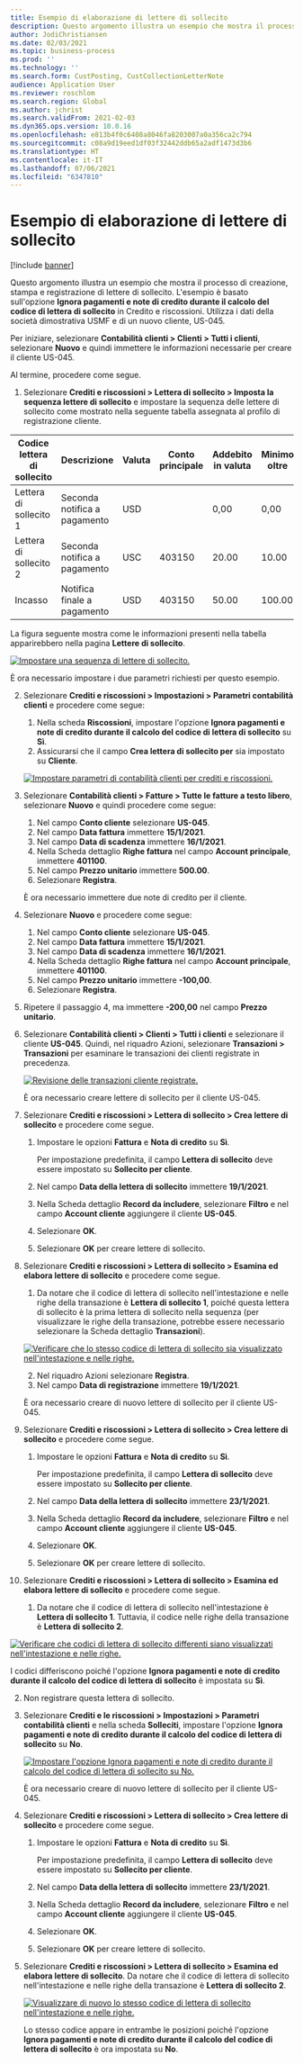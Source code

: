 ```yaml
---
title: Esempio di elaborazione di lettere di sollecito
description: Questo argomento illustra un esempio che mostra il processo di creazione, stampa e registrazione di lettere di sollecito.
author: JodiChristiansen
ms.date: 02/03/2021
ms.topic: business-process
ms.prod: ''
ms.technology: ''
ms.search.form: CustPosting, CustCollectionLetterNote
audience: Application User
ms.reviewer: roschlom
ms.search.region: Global
ms.author: jchrist
ms.search.validFrom: 2021-02-03
ms.dyn365.ops.version: 10.0.16
ms.openlocfilehash: e813b4f0c6408a8046fa8203007a0a356ca2c794
ms.sourcegitcommit: c08a9d19eed1df03f32442ddb65a2adf1473d3b6
ms.translationtype: HT
ms.contentlocale: it-IT
ms.lasthandoff: 07/06/2021
ms.locfileid: "6347810"
---
```

# <a name="process-collection-letters-example"></a>Esempio di elaborazione di lettere di sollecito

[!include [banner](../../includes/banner.md)]

Questo argomento illustra un esempio che mostra il processo di creazione, stampa e registrazione di lettere di sollecito. L'esempio è basato sull'opzione **Ignora pagamenti e note di credito durante il calcolo del codice di lettera di sollecito** in Credito e riscossioni. Utilizza i dati della società dimostrativa USMF e di un nuovo cliente, US-045.

Per iniziare, selezionare **Contabilità clienti \> Clienti \> Tutti i clienti**, selezionare **Nuovo** e quindi immettere le informazioni necessarie per creare il cliente US-045.

Al termine, procedere come segue.

1. Selezionare **Crediti e riscossioni \> Lettera di sollecito \> Imposta la sequenza lettere di sollecito** e impostare la sequenza delle lettere di sollecito come mostrato nella seguente tabella assegnata al profilo di registrazione cliente.

|     Codice lettera di sollecito      |     Descrizione                           |     Valuta      |     Conto   principale        |     Addebito   in valuta     |     Minimo   oltre        |     Blocco   giorni      |
|---------------------------------  |---------------------------------------    |-----------------  |-----------------------    |-------------------------- |-----------------------    |---------------------  |
|     Lettera di   sollecito 1         |     Seconda   notifica a pagamento        |     USD           |                           |     0,00                  |     0,00                  |     2                 |
|     Lettera di   sollecito 2         |     Seconda   notifica a pagamento        |     USC           |     403150                |     20.00                 |     10.00                 |     3                 |
|     Incasso                    |     Notifica   finale a pagamento         |     USD           |     403150                |     50.00                 |     100.00                |     15                |

La figura seguente mostra come le informazioni presenti nella tabella apparirebbero nella pagina **Lettere di sollecito**. 

[![Impostare una sequenza di lettere di sollecito.](./media/Ignore-payments-creditmemos-1.PNG)](./media/Ignore-payments-creditmemos-1.PNG)

 È ora necessario impostare i due parametri richiesti per questo esempio.

2. Selezionare **Crediti e riscossioni \> Impostazioni \> Parametri contabilità clienti** e procedere come segue:

    1. Nella scheda **Riscossioni**, impostare l'opzione **Ignora pagamenti e note di credito durante il calcolo del codice di lettera di sollecito** su **Sì**.
    2. Assicurarsi che il campo **Crea lettera di sollecito per** sia impostato su **Cliente**.

    [![Impostare parametri di contabilità clienti per crediti e riscossioni.](./media/Ignore-payments-creditmemos-2.PNG)](./media/Ignore-payments-creditmemos-2.PNG)

3. Selezionare **Contabilità clienti \> Fatture \> Tutte le fatture a testo libero**, selezionare **Nuovo** e quindi procedere come segue:

    1. Nel campo **Conto cliente** selezionare **US-045**.
    2. Nel campo **Data fattura** immettere **15/1/2021**.
    3. Nel campo **Data di scadenza** immettere **16/1/2021**.
    4. Nella Scheda dettaglio **Righe fattura** nel campo **Account principale**, immettere **401100**.
    5. Nel campo **Prezzo unitario** immettere **500.00**.
    6. Selezionare **Registra**.

    È ora necessario immettere due note di credito per il cliente.

4. Selezionare **Nuovo** e procedere come segue:

    1. Nel campo **Conto cliente** selezionare **US-045**.
    2. Nel campo **Data fattura** immettere **15/1/2021**.
    3. Nel campo **Data di scadenza** immettere **16/1/2021**.
    4. Nella Scheda dettaglio **Righe fattura** nel campo **Account principale**, immettere **401100**.
    5. Nel campo **Prezzo unitario** immettere **-100,00**.
    6. Selezionare **Registra**.

5. Ripetere il passaggio 4, ma immettere **-200,00** nel campo **Prezzo unitario**.
6. Selezionare **Contabilità clienti \> Clienti \> Tutti i clienti** e selezionare il cliente **US-045**. Quindi, nel riquadro Azioni, selezionare **Transazioni \> Transazioni** per esaminare le transazioni dei clienti registrate in precedenza.

    [![Revisione delle transazioni cliente registrate.](./media/Ignore-payments-creditmemos-3.PNG)](./media/Ignore-payments-creditmemos-3.PNG)

    È ora necessario creare lettere di sollecito per il cliente US-045.

7. Selezionare **Crediti e riscossioni \> Lettera di sollecito \> Crea lettere di sollecito** e procedere come segue.

    1. Impostare le opzioni **Fattura** e **Nota di credito** su **Sì**.

        Per impostazione predefinita, il campo **Lettera di sollecito** deve essere impostato su **Sollecito per cliente**.

    2. Nel campo **Data della lettera di sollecito** immettere **19/1/2021**.
    3. Nella Scheda dettaglio **Record da includere**, selezionare **Filtro** e nel campo **Account cliente** aggiungere il cliente **US-045**.
    4. Selezionare **OK**.
    5. Selezionare **OK** per creare lettere di sollecito.

8. Selezionare **Crediti e riscossioni \> Lettera di sollecito \> Esamina ed elabora lettere di sollecito** e procedere come segue.

    1. Da notare che il codice di lettera di sollecito nell'intestazione e nelle righe della transazione è **Lettera di sollecito 1**, poiché questa lettera di sollecito è la prima lettera di sollecito nella sequenza (per visualizzare le righe della transazione, potrebbe essere necessario selezionare la Scheda dettaglio **Transazioni**).

   [![Verificare che lo stesso codice di lettera di sollecito sia visualizzato nell'intestazione e nelle righe.](./media/Ignore-payments-creditmemos-4.PNG)](./media/Ignore-payments-creditmemos-4.PNG)

    2. Nel riquadro Azioni selezionare **Registra**.
    3. Nel campo **Data di registrazione** immettere **19/1/2021**.

    È ora necessario creare di nuovo lettere di sollecito per il cliente US-045.

9. Selezionare **Crediti e riscossioni \> Lettera di sollecito \> Crea lettere di sollecito** e procedere come segue.

    1. Impostare le opzioni **Fattura** e **Nota di credito** su **Sì**.

        Per impostazione predefinita, il campo **Lettera di sollecito** deve essere impostato su **Sollecito per cliente**.

    2. Nel campo **Data della lettera di sollecito** immettere **23/1/2021**.
    3. Nella Scheda dettaglio **Record da includere**, selezionare **Filtro** e nel campo **Account cliente** aggiungere il cliente **US-045**.
    4. Selezionare **OK**.
    5. Selezionare **OK** per creare lettere di sollecito.

10. Selezionare **Crediti e riscossioni \> Lettera di sollecito \> Esamina ed elabora lettere di sollecito** e procedere come segue.

    1. Da notare che il codice di lettera di sollecito nell'intestazione è **Lettera di sollecito 1**. Tuttavia, il codice nelle righe della transazione è **Lettera di sollecito 2**.

   [![Verificare che codici di lettera di sollecito differenti siano visualizzati nell'intestazione e nelle righe.](./media/Ignore-payments-creditmemos-5.PNG)](./media/Ignore-payments-creditmemos-5.PNG)

  I codici differiscono poiché l'opzione **Ignora pagamenti e note di credito durante il calcolo del codice di lettera di sollecito** è impostata su **Sì**.

  2. Non registrare questa lettera di sollecito.

11. Selezionare **Crediti e le riscossioni \> Impostazioni \> Parametri contabilità clienti** e nella scheda **Solleciti**, impostare l'opzione **Ignora pagamenti e note di credito durante il calcolo del codice di lettera di sollecito** su **No**.

    [![Impostare l'opzione Ignora pagamenti e note di credito durante il calcolo del codice di lettera di sollecito su No.](./media/Ignore-payments-creditmemos-6.PNG)](./media/Ignore-payments-creditmemos-6.PNG)

    È ora necessario creare di nuovo lettere di sollecito per il cliente US-045.

12. Selezionare **Crediti e riscossioni \> Lettera di sollecito \> Crea lettere di sollecito** e procedere come segue.

    1. Impostare le opzioni **Fattura** e **Nota di credito** su **Sì**.

        Per impostazione predefinita, il campo **Lettera di sollecito** deve essere impostato su **Sollecito per cliente**.

    2. Nel campo **Data della lettera di sollecito** immettere **23/1/2021**.
    3. Nella Scheda dettaglio **Record da includere**, selezionare **Filtro** e nel campo **Account cliente** aggiungere il cliente **US-045**.
    4. Selezionare **OK**.
    5. Selezionare **OK** per creare lettere di sollecito.

13. Selezionare **Crediti e riscossioni \> Lettera di sollecito \> Esamina ed elabora lettere di sollecito**. Da notare che il codice di lettera di sollecito nell'intestazione e nelle righe della transazione è **Lettera di sollecito 2**.

    [![Visualizzare di nuovo lo stesso codice di lettera di sollecito nell'intestazione e nelle righe.](./media/Ignore-payments-creditmemos-7.PNG)](./media/Ignore-payments-creditmemos-7.PNG)

    Lo stesso codice appare in entrambe le posizioni poiché l'opzione **Ignora pagamenti e note di credito durante il calcolo del codice di lettera di sollecito** è ora impostata su **No**.
